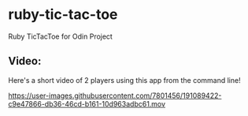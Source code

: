 # ruby-tic-tac-toe
Ruby TicTacToe for Odin Project

## Video:
Here's a short video of 2 players using this app from the command line!


https://user-images.githubusercontent.com/7801456/191089422-c9e47866-db36-46cd-b161-10d963adbc61.mov

